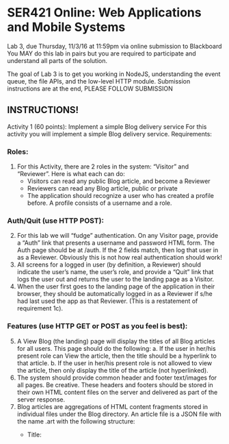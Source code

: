 # SER421 Online: Web Applications and Mobile Systems

Lab 3, due Thursday, 11/3/16 at 11:59pm via online submission to Blackboard
You MAY do this lab in pairs but you are required to participate and understand all parts of the solution.

The goal of Lab 3 is to get you working in NodeJS, understanding the event queue, the file APIs, and the low-level HTTP module. Submission instructions are at the end, PLEASE FOLLOW SUBMISSION 
## INSTRUCTIONS!

Activity 1 (60 points): Implement a simple Blog delivery service
For this activity you will implement a simple Blog delivery service. Requirements:

### Roles:
1.	For this Activity, there are 2 roles in the system: “Visitor” and “Reviewer”. Here is what each can do:
    - Visitors can read any public Blog article, and become a Reviewer
    - Reviewers can read any Blog article, public or private
    - The application should recognize a user who has created a profile before. A profile consists of a username and a role. 

### Auth/Quit (use HTTP POST):
2.	For this lab we will “fudge” authentication. On any Visitor page, provide a “Auth” link that presents a username and password HTML form. The Auth page should be at /auth. If the 2 fields match, then log that user in as a Reviewer. Obviously this is not how real authentication should work!
3.	All screens for a logged in user (by definition, a Reviewer) should indicate the user’s name, the user’s role, and provide a “Quit” link that logs the user out and returns the user to the landing page as a Visitor.
4.	When the user first goes to the landing page of the application in their browser, they should be automatically logged in as a Reviewer if s/he had last used the app as that Reviewer. (This is a restatement of requirement 1c).

### Features (use HTTP GET or POST as you feel is best):
5.	A View Blog (the landing) page will display the titles of all Blog articles for all users. This page should do the following:
a.	If the user in her/his present role can View the article, then the title should be a hyperlink to that article.
b.	If the user in her/his present role is not allowed to view the article, then only display the title of the article (not hyperlinked).
6.	The system should provide common header and footer text/images for all pages. Be creative. These headers and footers should be stored in their own HTML content files on the server and delivered as part of the server response.
7.	Blog articles are aggregations of HTML content fragments stored in individual files under the Blog directory. An article file is a JSON file with the name <id>.art with the following structure:
    - Title: <title>
    - Author: <author>
    - Public: Yes/No
    - Fragments: [array of .html file references]

You may design your own identification scheme for the <id>s. Example .art files are provided on Blackboard. When the user accesses the .art file, then (if permitted by role), the application should display the aggregated content header, frag1, frag2, …, footer – you are basically concatenating the content of the files.
8.	The media, and Blog directories under your NodeJS server should all be accessible via a direct URL. However, URLs to /<id>.art must be parsed and handled by the server. And direct access to an article by an unauthorized user role must be handled with an appropriate error message returned (what would be appropriate? – think HTTP Primer module).

### Non-functional requirements:
9.	The HTML files stored on the server filesystem under a subdirectory named "blog" relative to the root of your application. If an HTML fragment refers to an image or other media those files should be in a subdirectory media.
10.	No Javascript in the browser whatsoever. CSS may only be used for embedded styling (no external links) and may not be used to satisfy any functional requirements (i.e. no "hiding" content via CSS to accomplish role differentiation).
11.	No 3rd party packages or libraries unless we have discussed them in class. If you have a question on it then ask before you just go use something! This means you must use the low-level HTTP module, not a module like Express or HapiJS or other!
12.	You may use synchronous file I/O APIs, and you will find they are much easier (even though we talked about how these are "bad" in the NodeJS asynchronous paradigm). See the Extra Credit section for extra points if you use asynchronous I/O. 
13.	URLs: the landing page should be at the root URL (/). You should run on port 3000. Again you should serve static files from direct URLs (like /blog/frag1.html or /media/redsox.jpg). 
14.	I expect basic good programming practices – comments, proper indenting, no global variables (unless required), etc. You have learned these things since your 100-level classes and I reserve the right to deduct points, at my discretion, for submissions of poorly constructed code unbefitting a senior-level class.

## Activity 2 (40 points): Provide an Author role
For this activity you will extend Activity 1 by creating an Author role. Authors Auth/Quit to the system in the same way as Reviewers, though now you will have to provide a new UI widget to indicate whether the user is an Author or a Reviewer. All other aspects of Activity 1 Feature set "Auth/Quit" above are naturally extended.

### Additional features for Authors:
1.	Authors should have a hyperlink in the page navigation to Create a new article. The link should take them to an Add article page, where the Author should be able to construct a .art file as described in Activity 1, Feature 7. However, the Author field of the .art file should automatically be filled in by the authenticated username.
2.	Authors should have a hyperlink on the landing page to create a new HTML article fragment in the /blog directory. The Author should be taken to a screen with a form that allows textarea entry of the HTML fragment and gives a name.
3.	The View Blog (landing) page should be modified to allow Authors to see a hyperlinked list of all Public Blog articles (just as the Visitor sees) plus the Private Blog articles s/he has authored (but not all of them like Reviewer).  
4.	Further, for the Private articles the Author has authored, there should a hyperlink to "delete" the article. If "delete" is chosen the user is asked to confirm (on a separate page) and if confirmed, deletes the article file.

### Non-functional requirements:
1.	The NFRs from Activity 1 still apply to this Activity.
2.	The construction of the article file must be done via a visual UI, not by providing a textarea and hand-entering the JSON (though you may want to start that way for testing purposes).


## EXTRA CREDIT 
#### (Note it is possible for an individual on the team to do the extra credit alone):
1.	(15 points) Activity 2 feature 2.b. provides a delete feature. However the delete does not cascade and remove HTML and media files that are no longer referenced by any article. Add the capability to detect if individual files may be safely deleted, and if so ask the user on a per file basis if s/he wants the file deleted.
2.	(35 points) I indicate in Activity 1 that you should use synchronous File I/O, even though asynchronous File I/O is the Node best practice for reasons we discuss in the videos. Convert ALL of your synchronous File I/O to Asynchronous I/O.


# SUBMISSION INSTRUCTIONS (READ CAREFULLY and ASK QUESTIONS!):
1.	Create a zipfile named <asurite1>_421Lab3.zip where <asurite> is your ASURITE id (use <asurite1>_<asurite2>_421Lab3.zip if in a pairing). If you partner, we only need one submission between the 2 students; the only exception is if you did the extra credit yourself. Please use the Readme.txt to indicate who is in the pairing is and if only one person did an extra credit part.
2.	The zipfile should have a root folder with the NodeJS code and article files, and subdirectories , media and blog. You may populate whatever test cases you like in these directories with your code, but also realize we will be copying in our own test data.
3.	In each folder you are welcome to include a file named README.txt with any information you want us to know. For example, if you only completed some of the parts of a multipart activity, you can indicate that and what is undone (we consider partial credit).
4.	I strongly suggest, especially on programming problems, that you get a stable solution to a Part, save it, and then move on. We grade in parts. You can also give us a partially done Part which we will evaluate for partial credit, but your README.txt has to tell us that! Finally, we allow as many submissions as you want to do, we only grade the last one!
5.	Remember, if you pair my expectation is that you are pair programming, not divide-and-conquer. If I find evidence to the contrary I reserve the right to give you half credit or an additional quiz or both!

# Hints and Guidance on Grading:
-	The grading criteria I employ awards points for the successful implementation of features (observable and testable functionality), and deduct points for violation of non-functional requirements. Further, if you violate a NFR to implement a testable feature, then I will not award credit for that feature and deduct (typically 10 points) for violation of the NFR. So for example, if you implement authentication (1.2) by using Javascript in the browser, you will not only not earn the points for that feature but you will lose at least 10 points for violating the NFR! So when I say no Javascript in the browser and only use low-level HTTP, I really mean it!
-	I strongly advise starting this program by writing a command-line version using console.log to do the file concatenation part first, and work yor way back to .art files and so forth. Thinking of "web as adapter" as discussed in the videos, and foreshadowing proper separation of concerns, I really suggest starting this way. Helps with testing too! 
-	Functional programming lends itself very very well to "test a little, code a little"!
-	I am serious about not giving me poorly constructed code. You are at a level of training and maturity where handing something in hacked at 11:58pm is a poor process. Start early, finish early, and allocate time to refactor and clean. Be proud of the code you submit!
-	I hope you have watched the video on course policies regarding academic integrity, ethics (working in pairs), and late policies. I believe I was very clear in this material – written and video. If you haven't yet, no time like the present!
